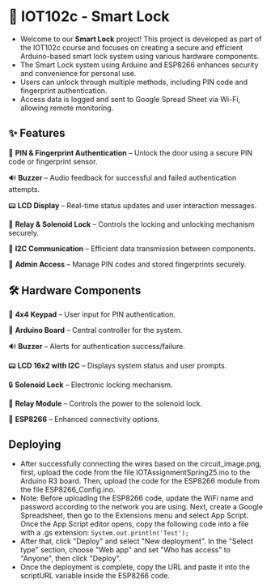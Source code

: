 # 🔐 IOT102c - Smart Lock  

- Welcome to our **Smart Lock** project! This project is developed as part of the IOT102c course and focuses on creating a secure and efficient Arduino-based smart lock system using various hardware components.
- The Smart Lock system using Arduino and ESP8266 enhances security and convenience for personal use.
- Users can unlock through multiple methods, including PIN code and fingerprint authentication.
- Access data is logged and sent to Google Spread Sheet via Wi-Fi, allowing remote monitoring.

## ✨ Features

🔢 **PIN & Fingerprint Authentication** – Unlock the door using a secure PIN code or fingerprint sensor.

🔊 **Buzzer** – Audio feedback for successful and failed authentication attempts.

📟 **LCD Display** – Real-time status updates and user interaction messages.

🔄 **Relay & Solenoid Lock** – Controls the locking and unlocking mechanism securely.

🔌 **I2C Communication** – Efficient data transmission between components.

🔐 **Admin Access** – Manage PIN codes and stored fingerprints securely.

## 🛠 Hardware Components

🔢 **4x4 Keypad** – User input for PIN authentication.

🔌 **Arduino Board** – Central controller for the system.

🔊 **Buzzer** – Alerts for authentication success/failure.

📟 **LCD 16x2 with I2C** – Displays system status and user prompts.

🔒 **Solenoid Lock** – Electronic locking mechanism.

🔁 **Relay Module** – Controls the power to the solenoid lock.

📡 **ESP8266** – Enhanced connectivity options.

## Deploying
- After successfully connecting the wires based on the circuit_image.png, first, upload the code from the file IOTAssignmentSpring25.ino to the Arduino R3 board. Then, upload the code for the ESP8266 module from the file ESP8266_Config.ino.
- Note: Before uploading the ESP8266 code, update the WiFi name and password according to the network you are using. Next, create a Google Spreadsheet, then go to the Extensions menu and select App Script. Once the App Script editor opens, copy the following code into a file with a .gs extension:
`
  System.out.println('Test');
`
- After that, click "Deploy" and select "New deployment". In the "Select type" section, choose "Web app" and set "Who has access" to "Anyone", then click "Deploy".
- Once the deployment is complete, copy the URL and paste it into the scriptURL variable inside the ESP8266 code.
